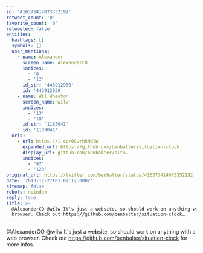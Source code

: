 ```yaml
---
id: '416373414073352192'
retweet_count: '0'
favorite_count: '0'
retweeted: false
entities:
  hashtags: []
  symbols: []
  user_mentions:
    - name: Alexander
      screen_name: AlexanderCO
      indices:
        - '0'
        - '12'
      id_str: '443912930'
      id: '443912930'
    - name: Wil Wheaton
      screen_name: wilw
      indices:
        - '13'
        - '18'
      id_str: '1183041'
      id: '1183041'
  urls:
    - url: https://t.co/0Cwrh8NHlW
      expanded_url: https://github.com/benbalter/situation-clock
      display_url: github.com/benbalter/situ…
      indices:
        - '97'
        - '120'
original_url: https://twitter.com/benbalter/status/416373414073352192
date: '2013-12-27T01:02:12.000Z'
sitemap: false
robots: noindex
reply: true
title: >-
  @AlexanderCO @wilw It's just a website, so should work on anything with a web
  browser. Check out https://github.com/benbalter/situation-clock…
---
```


@AlexanderCO @wilw It's just a website, so should work on anything with a web browser. Check out https://github.com/benbalter/situation-clock for more infos.